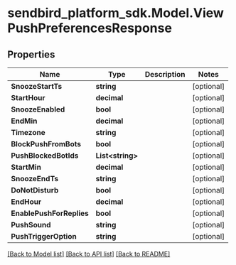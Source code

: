 
# sendbird_platform_sdk.Model.ViewPushPreferencesResponse

## Properties

Name | Type | Description | Notes
------------ | ------------- | ------------- | -------------
**SnoozeStartTs** | **string** |  | [optional] 
**StartHour** | **decimal** |  | [optional] 
**SnoozeEnabled** | **bool** |  | [optional] 
**EndMin** | **decimal** |  | [optional] 
**Timezone** | **string** |  | [optional] 
**BlockPushFromBots** | **bool** |  | [optional] 
**PushBlockedBotIds** | **List&lt;string&gt;** |  | [optional] 
**StartMin** | **decimal** |  | [optional] 
**SnoozeEndTs** | **string** |  | [optional] 
**DoNotDisturb** | **bool** |  | [optional] 
**EndHour** | **decimal** |  | [optional] 
**EnablePushForReplies** | **bool** |  | [optional] 
**PushSound** | **string** |  | [optional] 
**PushTriggerOption** | **string** |  | [optional] 

[[Back to Model list]](../README.md#documentation-for-models)
[[Back to API list]](../README.md#documentation-for-api-endpoints)
[[Back to README]](../README.md)

